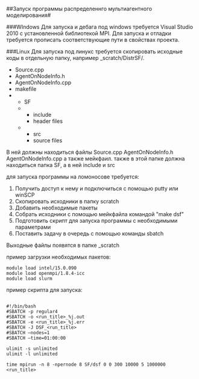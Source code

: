 ##Запуск программы распределеннго мультиагентного моделирования#

###WIndows
Для запуска и дебага под windows требуется  Visual Studio 2010 с установленной библиотекой MPI. Для запуска и отладки требуется прописать соответствующие пути в свойствах проекта.

###Linux
Для запуска под линукс требуется скопировать исходные коды в отдельную папку, например _scratch/DistrSF/.

*   Source.cpp
*   AgentOnNodeInfo.h
*   AgentOnNodeInfo.cpp
*   makefile
*   *   SF
    *   *   include
        *   header files
    *   *   src
        *   source files

В ней должны находиться файлы Source.cpp AgentOnNodeInfo.h AgentOnNodeInfo.cpp а также мейкфаил.
также в этой папке должна находиться папка SF, а в ней include и src

для запуска программы на ломоносове требуется:
1. Получить доступ к нему и подключиться с помощью putty или winSCP
2. Скопировать исходники в папку scratch
3. Добавить необходимые пакеты
4. Собрать исходники с помощью мейкфайла командой "make dsf"
5. Подготовить скрипт для запуска программы с необходимыми параметрами
6. Поставить задачу в очередь с помощью команды sbatch <scriptfilename>

Выходные файлы появятся в папке _scratch

пример загрузки необходимых пакетов: 
```
module load intel/15.0.090
module load openmpi/1.8.4-icc
module load slurm
```

пример скрипта для запуска:
```

#!/bin/bash
#SBATCH -p regular4
#SBATCH -o <run_title>_%j.out
#SBATCH -e <run_title>_%j.err
#SBATCH -J DSF_<run_title>
#SBATCH —nodes=1
#SBATCH —time=01:00:00

ulimit -s unlimited
ulimit -l unlimited

time mpirun -n 8 -npernode 8 SF/dsf 0 0 300 10000 5 1000000 <run_title>

```
